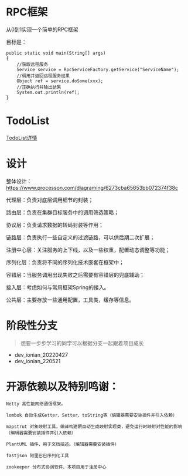 # RPC框架

从0到1实现一个简单的RPC框架

目标是：

```
public static void main(String[] args)
{
    //获取远程服务
    Service service = RpcServiceFactory.getService("ServiceName");
    //调用并返回远程服务结果
    Object ref = service.doSome(xxx);
    //正确执行并输出结果
    System.out.println(ref);
}
```

# TodoList
[ TodoList详情 ](TodoList.md)


# 设计

整体设计：https://www.processon.com/diagraming/6273cba65653bb072374f38c

代理层：负责对底层调用细节的封装；

路由层：负责在集群目标服务中的调用筛选策略；

协议层：负责请求数据的转码封装等作用；

链路层：负责执行一些自定义的过滤链路，可以供后期二次扩展；

注册中心层：关注服务的上下线，以及一些权重，配置动态调整等功能；

序列化层：负责将不同的序列化技术嵌套在框架中；

容错层：当服务调用出现失败之后需要有容错层的兜底辅助；

接入层：考虑如何与常用框架Spring的接入。

公共层：主要存放一些通用配置，工具类，缓存等信息。


# 阶段性分支

> 想要一步步学习的同学可以根据分支一起跟着项目成长

- dev_ionian_20220427
- dev_ionian_220521

# 开源依赖以及特别鸣谢：

```
Netty 高性能网络通信框架。

lombok 自动生成Getter、Setter、toString等（编辑器需要安装插件并引入依赖）

mapstrut 对象映射工具，编译构建期自动生成映射实现类，避免运行时映射对性能的影响（编辑器需要安装插件并引入依赖）

PlantUML 插件，用于文档描述。（编辑器需要安装插件）

fastjson 阿里巴巴序列化工具

zookeeper 分布式协调软件、本项目用于注册中心


```